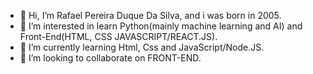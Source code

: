 - 👋 Hi, I’m Rafael Pereira Duque Da Silva, and i was born in 2005.
- 👀 I’m interested in learn Python(mainly machine learning and AI) and Front-End(HTML, CSS JAVASCRIPT/REACT.JS).
- 🌱 I’m currently learning Html, Css and JavaScript/Node.JS.
- 💞️ I’m looking to collaborate on FRONT-END.

<!---
RafaelDuque049/RafaelDuque049 is a ✨ special ✨ repository because its `README.md` (this file) appears on your GitHub profile.
You can click the Preview link to take a look at your changes.
--->
